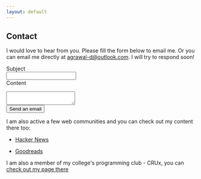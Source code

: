 ```yaml
---
layout: default
---
```


## Contact

I would love to hear from you. Please fill the form below to email me. Or you can email me directly at
<a href="mailto:agrawal-d@outlook.com">agrawal-d@outlook.com</a>. I will try to respond soon!

<form id="email-form">

<label for="subject">Subject</label><br>
<input type="text" id="subject" name="subject"><br>
<label for="content">Content</label><br>
<textarea name="content" id="content"></textarea>
<br/>
<input type="submit" value="Send an email">

</form>

<script>
    const emailForm = document.getElementById("email-form");


    emailForm.addEventListener("submit", ()=>{
        const subject =  document.getElementById("subject").value;
        const content =  document.getElementById("content").value;
        console.log(subject,content);
        document.location.href =`mailto:agrawal-d@outlook.com?subject=${subject}&body=${content}`
    });

</script>

I am also active a few web communities and you can check out my content there too:

- [Hacker News](https://news.ycombinator.com/user?id=hereisdx)

- [Goodreads](https://www.goodreads.com/review/list/26803636)

I am also a member of my college's programming club - CRUx, you can [check out my page there](https://crux-bphc.github.io/members/divyanshu-agrawal)
